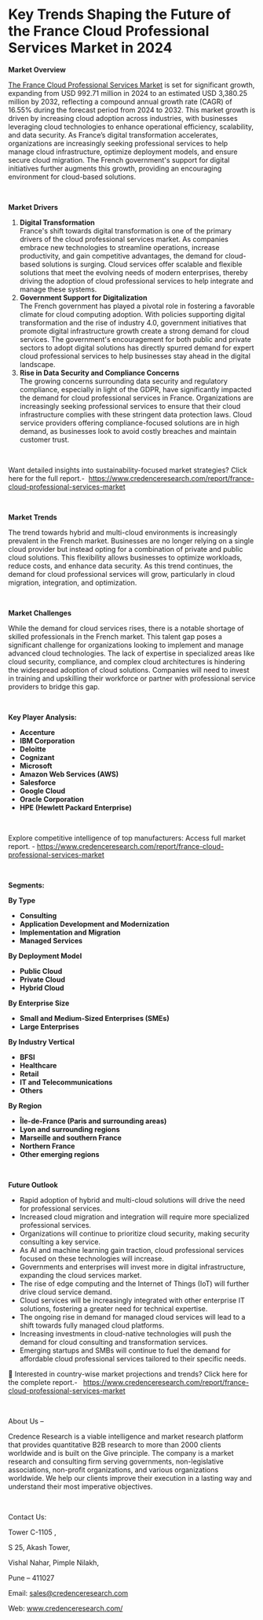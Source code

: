 # Key Trends Shaping the Future of the France Cloud Professional Services Market in 2024


<p><strong>Market Overview</strong></p>
<p><a href="https://www.credenceresearch.com/report/france-cloud-professional-services-market">The France Cloud Professional Services Market</a> is set for significant growth, expanding from USD 992.71 million in 2024 to an estimated USD 3,380.25 million by 2032, reflecting a compound annual growth rate (CAGR) of 16.55% during the forecast period from 2024 to 2032. This market growth is driven by increasing cloud adoption across industries, with businesses leveraging cloud technologies to enhance operational efficiency, scalability, and data security. As France&rsquo;s digital transformation accelerates, organizations are increasingly seeking professional services to help manage cloud infrastructure, optimize deployment models, and ensure secure cloud migration. The French government's support for digital initiatives further augments this growth, providing an encouraging environment for cloud-based solutions.</p>
<p><strong>&nbsp;</strong></p>
<p><strong>Market Drivers</strong></p>
<ol>
<li><strong>Digital Transformation</strong><br /> France's shift towards digital transformation is one of the primary drivers of the cloud professional services market. As companies embrace new technologies to streamline operations, increase productivity, and gain competitive advantages, the demand for cloud-based solutions is surging. Cloud services offer scalable and flexible solutions that meet the evolving needs of modern enterprises, thereby driving the adoption of cloud professional services to help integrate and manage these systems.</li>
<li><strong>Government Support for Digitalization</strong><br /> The French government has played a pivotal role in fostering a favorable climate for cloud computing adoption. With policies supporting digital transformation and the rise of industry 4.0, government initiatives that promote digital infrastructure growth create a strong demand for cloud services. The government's encouragement for both public and private sectors to adopt digital solutions has directly spurred demand for expert cloud professional services to help businesses stay ahead in the digital landscape.</li>
<li><strong>Rise in Data Security and Compliance Concerns</strong><br /> The growing concerns surrounding data security and regulatory compliance, especially in light of the GDPR, have significantly impacted the demand for cloud professional services in France. Organizations are increasingly seeking professional services to ensure that their cloud infrastructure complies with these stringent data protection laws. Cloud service providers offering compliance-focused solutions are in high demand, as businesses look to avoid costly breaches and maintain customer trust.</li>
</ol>
<p>&nbsp;</p>
<p>Want detailed insights into sustainability-focused market strategies? Click here for the full report.- &nbsp;<a href="https://www.credenceresearch.com/report/france-cloud-professional-services-market">https://www.credenceresearch.com/report/france-cloud-professional-services-market</a></p>
<p>&nbsp;</p>
<p><strong>Market Trends</strong></p>
<p>The trend towards hybrid and multi-cloud environments is increasingly prevalent in the French market. Businesses are no longer relying on a single cloud provider but instead opting for a combination of private and public cloud solutions. This flexibility allows businesses to optimize workloads, reduce costs, and enhance data security. As this trend continues, the demand for cloud professional services will grow, particularly in cloud migration, integration, and optimization.</p>
<p><strong>&nbsp;</strong></p>
<p><strong>Market Challenges</strong></p>
<p>While the demand for cloud services rises, there is a notable shortage of skilled professionals in the French market. This talent gap poses a significant challenge for organizations looking to implement and manage advanced cloud technologies. The lack of expertise in specialized areas like cloud security, compliance, and complex cloud architectures is hindering the widespread adoption of cloud solutions. Companies will need to invest in training and upskilling their workforce or partner with professional service providers to bridge this gap.</p>
<p>&nbsp;</p>
<p><strong>Key Player Analysis:</strong></p>
<ul>
<li><strong>Accenture</strong></li>
<li><strong>IBM Corporation</strong></li>
<li><strong>Deloitte</strong></li>
<li><strong>Cognizant</strong></li>
<li><strong>Microsoft</strong></li>
<li><strong>Amazon Web Services (AWS)</strong></li>
<li><strong>Salesforce</strong></li>
<li><strong>Google Cloud</strong></li>
<li><strong>Oracle Corporation</strong></li>
<li><strong>HPE (Hewlett Packard Enterprise)</strong></li>
</ul>
<p><strong>&nbsp;</strong></p>
<p>Explore competitive intelligence of top manufacturers: Access full market report. - <a href="https://www.credenceresearch.com/report/france-cloud-professional-services-market">https://www.credenceresearch.com/report/france-cloud-professional-services-market</a></p>
<p>&nbsp;</p>
<p><strong>Segments:</strong></p>
<p><strong>By Type</strong></p>
<ul>
<li><strong>Consulting</strong></li>
<li><strong>Application Development and Modernization</strong></li>
<li><strong>Implementation and Migration</strong></li>
<li><strong>Managed Services</strong></li>
</ul>
<p><strong>By Deployment Model</strong></p>
<ul>
<li><strong>Public Cloud</strong></li>
<li><strong>Private Cloud</strong></li>
<li><strong>Hybrid Cloud</strong></li>
</ul>
<p><strong>By Enterprise Size</strong></p>
<ul>
<li><strong>Small and Medium-Sized Enterprises (SMEs)</strong></li>
<li><strong>Large Enterprises</strong></li>
</ul>
<p><strong>By Industry Vertical</strong></p>
<ul>
<li><strong>BFSI</strong></li>
<li><strong>Healthcare</strong></li>
<li><strong>Retail</strong></li>
<li><strong>IT and Telecommunications</strong></li>
<li><strong>Others</strong></li>
</ul>
<p><strong>By Region</strong></p>
<ul>
<li><strong>&Icirc;le-de-France (Paris and surrounding areas)</strong></li>
<li><strong>Lyon and surrounding regions</strong></li>
<li><strong>Marseille and southern France</strong></li>
<li><strong>Northern France</strong></li>
<li><strong>Other emerging regions</strong></li>
</ul>
<p><strong>&nbsp;</strong></p>
<p><strong>Future Outlook </strong></p>
<ul>
<li>Rapid adoption of hybrid and multi-cloud solutions will drive the need for professional services.</li>
<li>Increased cloud migration and integration will require more specialized professional services.</li>
<li>Organizations will continue to prioritize cloud security, making security consulting a key service.</li>
<li>As AI and machine learning gain traction, cloud professional services focused on these technologies will increase.</li>
<li>Governments and enterprises will invest more in digital infrastructure, expanding the cloud services market.</li>
<li>The rise of edge computing and the Internet of Things (IoT) will further drive cloud service demand.</li>
<li>Cloud services will be increasingly integrated with other enterprise IT solutions, fostering a greater need for technical expertise.</li>
<li>The ongoing rise in demand for managed cloud services will lead to a shift towards fully managed cloud platforms.</li>
<li>Increasing investments in cloud-native technologies will push the demand for cloud consulting and transformation services.</li>
<li>Emerging startups and SMBs will continue to fuel the demand for affordable cloud professional services tailored to their specific needs.</li>
</ul>
<p>📌 Interested in country-wise market projections and trends? Click here for the complete report.- &nbsp;&nbsp;<a href="https://www.credenceresearch.com/report/france-cloud-professional-services-market">https://www.credenceresearch.com/report/france-cloud-professional-services-market</a></p>
<p>&nbsp;</p>
<p>About Us &ndash;</p>
<p>Credence Research is a viable intelligence and market research platform that provides quantitative B2B research to more than 2000 clients worldwide and is built on the Give principle. The company is a market research and consulting firm serving governments, non-legislative associations, non-profit organizations, and various organizations worldwide. We help our clients improve their execution in a lasting way and understand their most imperative objectives.</p>
<p>&nbsp;</p>
<p>Contact Us:</p>
<p>Tower C-1105 ,</p>
<p>S 25, Akash Tower,</p>
<p>Vishal Nahar, Pimple Nilakh,</p>
<p>Pune &ndash; 411027</p>
<p>Email: <a href="mailto:sales@credenceresearch.com">sales@credenceresearch.com</a></p>
<p>Web: <a href="http://www.credenceresearch.com/">www.credenceresearch.com/</a></p>
<p>&nbsp;</p>
